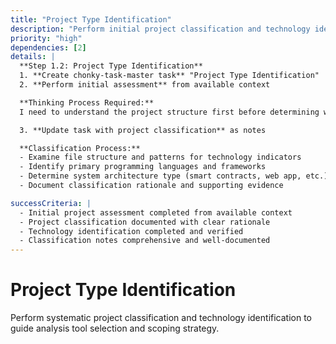 ```yaml
---
title: "Project Type Identification"
description: "Perform initial project classification and technology identification"
priority: "high"
dependencies: [2]
details: |
  **Step 1.2: Project Type Identification**
  1. **Create chonky-task-master task** "Project Type Identification"
  2. **Perform initial assessment** from available context

  **Thinking Process Required:**
  I need to understand the project structure first before determining what tools to use. The project type will dictate which analysis tools are most appropriate and what the scoping focus should be.

  3. **Update task with project classification** as notes

  **Classification Process:**
  - Examine file structure and patterns for technology indicators
  - Identify primary programming languages and frameworks
  - Determine system architecture type (smart contracts, web app, etc.)
  - Document classification rationale and supporting evidence

successCriteria: |
  - Initial project assessment completed from available context
  - Project classification documented with clear rationale
  - Technology identification completed and verified
  - Classification notes comprehensive and well-documented
---
```


# Project Type Identification

Perform systematic project classification and technology identification to guide analysis tool selection and scoping strategy.

